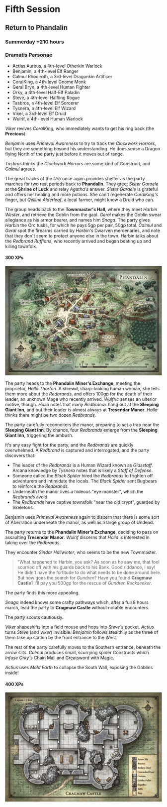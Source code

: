 # Fifth Session

## Return to Phandalin

### Summerday +210 hours

### Dramatis Personae

- Actias Aureus, a 4th-level Otherkin Warlock
- Benjamin, a 4th-level Elf Ranger
- Calmul Rhoqiroth, a 3rd-level Dragonkin Artificer
- CoralKing, a 4th-level Gnome Monk
- Geral Bryn, a 4th-level Human Fighter
- Orky, a 4th-level Half-Elf Paladin
- Steve, a 4th-level Halfling Rogue
- Tasbros, a 4th-level Elf Sorcerer
- Tysnera, a 4th-level Elf Wizard
- Viker, a 3rd-level Elf Druid
- Wulrif, a 4th-level Human Warlock

*Viker* revives *CoralKing*, who immediately wants to get his ring back (the **Precious**).

*Benjamin* uses *Primeval Awareness* to try to track the *Clockwork Horrors*, but they are something beyond his understanding.
He does sense a Dragon flying North of the party just before it moves out of range.

*Tasbros* thinks the *Clockwork Horrors* are some kind of Construct, and *Calmul* agrees.

The great tracks of the *Urb* once again provides shelter as the party marches for two rest periods back to **Phandalin**.
They greet *Sister Garaele* at the **Shrine of Luck** and relay *Agatha's* answer.
*Sister Garaele* is grateful and offers her healing and more potions.
She can't regenerate *CoralKing's* finger, but *Qelline Alderleaf*, a local farmer, might know a Druid who can.

The group heads back to the **Townmaster's Hall**, where they meet *Harbin Wester*, and retrieve the Goblin from the gaol.
*Geral* makes the Goblin swear allegiance as his armor bearer, and names him *Snaga*. The party gives *Harbin* the Orc tusks, for which he pays 5gp per pair, 50gp total.
*Calmul* and *Geral* spot the firearms carried by *Harbin's* Dwarven mercenaries, and note that they don't seem to protect anyone else in the town.
Harbin talks about the *Redbrand Ruffians*, who recently arrived and began beating up and killing townfolk.

#### 300 XPs

![Phandalin](images/phandalin.jpg)

The party heads to the **Phandalin Miner's Exchange**, meeting the proprietor, *Halla Thorton*. A shrewd, sharp-looking human woman, she tells them more about the *Redbrands*,
and offers 100gp for the death of their leader, an unknown Mage who recently arrived. *Wulfric* senses an ulterior motive, though.
*Halla* notes that many *Redbrands* hang out at the **Sleeping Giant Inn**, and but their leader is almost always at **Tresendar Manor**. *Halla* thinks there might be two dozen *Redbrands*.

The party carefully reconnoiters the manor, preparing to set a trap near the **Sleeping Giant Inn**. By chance, four *Redbrands* emerge from the **Sleeping Giant Inn**, triggering the ambush.

It's any easy fight for the party, and the *Redbrands* are quickly overwhelmed. A *Redbrand* is captured and interrogated, and the party discovers that:

- The leader of the *Redbrands* is a Human Wizard known as *Glasstaff*. Arcana knowledge by *Tysnera* notes that is likely a *Staff of Defense*.
- Someone called the *Black Spider* hired the *Redbrands* to frighten off adventurers and intimidate the locals. The *Black Spider* sent Bugbears to reinforce the *Redbrands*.
- Underneath the manor lives a hideous "eye monster", which the *Redbrands* avoid.
- The *Redbrands* have captive townsfolk "near the old crypt", guarded by Skeletons.

Benjamin uses *Primeval Awareness* again to discern that there is some sort of Aberration underneath the manor, as well as a large group of Undead.

The party returns to the **Phandalin Miner's Exchange**, deciding to pass on assaulting **Tresendar Manor**. *Wulrif* discerns that *Halla* is interested in taking over the *Redbrands*.

They encounter *Sindar Hallwinter*, who seems to be the new Townmaster.

> "What happened to Harbin, you ask? As soon as he saw me, that fool scurried off with his guards back to his Bank. Good riddance, I say!
> He didn't have the fortitude to do what needs to be done around here. But how goes the search for *Gundren*? Have you found **Cragmaw Castle**?
> I'll pay you 500gp for the rescue of *Gundren Rockseeker*.

The party finds this more appealing.

*Snaga* indeed knows some crafty pathways which, after a full 8 hours march, lead the party to **Cragmaw Castle** without notable encounters.

The party scouts cautiously.

*Viker* shapeshifts into a field mouse and hops into *Steve's* pocket. *Actius* turns *Steve* (and *Viker*) invisible.
*Benjamin* follows stealthily as the three of them take up station by the front entrance to the West.

The rest of the party carefully moves to the Southern entrance, beneath the arrow slits.
*Calmul* produces small, scurrying spider Constructs which *Infuse* *Orky's* Chain Mail and Greatsword with Magic.

*Actius* uses *Mold Earth* to collapse the South Wall, exposing the Goblins inside!

#### 400 XPs

![Cragmaw Castle](images/cragmaw-castle.jpg)
